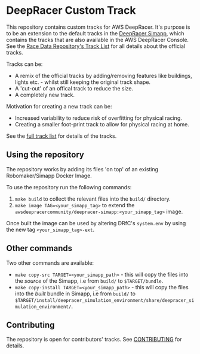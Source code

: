 # DeepRacer Custom Track

This repository contains custom tracks for AWS DeepRacer. It's purpose is to be an extension to the default tracks in the [DeepRacer Simapp](https://github.com/aws-deepracer-community/deepracer-simapp), which contains the tracks that are also available in the AWS DeepRacer Console. See the [Race Data Repository's Track List](https://github.com/aws-deepracer-community/deepracer-race-data/blob/main/raw_data/tracks/README.md) for all details about the official tracks.

Tracks can be:
* A remix of the official tracks by adding/removing features like buildings, lights etc. - whilst still keeping the original track shape.
* A 'cut-out' of an offical track to reduce the size.
* A completely new track.

Motivation for creating a new track can be:
* Increased variability to reduce risk of overfitting for physical racing.
* Creating a smaller foot-print track to allow for physical racing at home.

See the [full track list](tracks/README.md) for details of the tracks.

## Using the repository

The repository works by adding its files 'on top' of an existing Robomaker/Simapp Docker Image.

To use the repository run the following commands:
1. `make build` to collect the relevant files into the `build/` directory.
1. `make image TAG=<your_simapp_tag>` to extend the `awsdeepracercommunity/deepracer-simapp:<your_simapp_tag>` image. 

Once built the image can be used by altering DRfC's `system.env` by using the new tag `<your_simapp_tag>-ext`.

## Other commands

Two other commands are available:

* `make copy-src TARGET=<your_simapp_path>` - this will copy the files into the *source* of the Simapp, i.e from `build/` to `$TARGET/bundle`.
* `make copy-install TARGET=<your_simapp_path>` - this will copy the files into the *built* bundle in Simapp, i.e from `build/` to `$TARGET/install/deepracer_simulation_environment/share/deepracer_simulation_environment/`.

## Contributing

The repository is open for contributors' tracks. See [CONTRIBUTING](CONTRIBUTING.md) for details.
